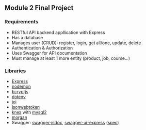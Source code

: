 ## Module 2 Final Project

### Requirements

- RESTful API backend appllication with Express
- Has a database
- Manages user (CRUD): register, login, get all/one, update, delete
- Authentication & Authorization
- Uses Swagger for API documentation
- Must manage at least 1 more entity (product, job, course...)

### Libraries

- [Express](https://www.npmjs.com/package/express)
- [nodemon](https://www.npmjs.com/package/nodemon)
- [bcryptjs](https://www.npmjs.com/package/bcryptjs)
- [dotenv](https://www.npmjs.com/package/dotenv)
- [joi](https://www.npmjs.com/package/joi)
- [jsonwebtoken](https://www.npmjs.com/package/jsonwebtoken)
- [knex](https://www.npmjs.com/package/knex) with [mysql2](https://www.npmjs.com/package/mysql2)
- [morgan](https://www.npmjs.com/package/morgan)
- Swagger: [swagger-jsdoc](https://www.npmjs.com/package/swagger-jsdoc), [swagger-ui-express](https://www.npmjs.com/package/swagger-ui-express)
([spec](https://swagger.io/specification/))
